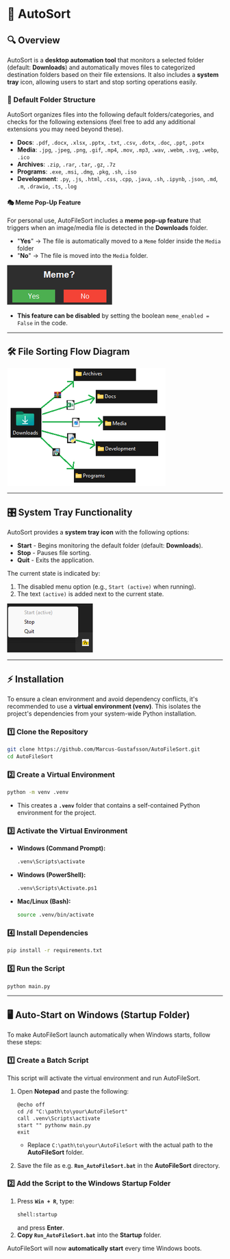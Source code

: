 # 📂 AutoSort

## 🔍 Overview
AutoSort is a **desktop automation tool** that monitors a selected folder (default: **Downloads**) and automatically moves files to categorized destination folders based on their file extensions. 
It also includes a **system tray** icon, allowing users to start and stop sorting operations easily.

### 📁 Default Folder Structure
AutoSort organizes files into the following default folders/categories, and checks for the following extensions (feel free to add any additional extensions you may need beyond these).

- **Docs**: `.pdf`, `.docx`, `.xlsx`, `.pptx`, `.txt`, `.csv`, `.dotx`, `.doc`, `.ppt`, `.potx`
- **Media**: `.jpg`, `.jpeg`, `.png`, `.gif`, `.mp4`, `.mov`, `.mp3`, `.wav`, `.webm`, `.svg`, `.webp`, `.ico`
- **Archives**: `.zip`, `.rar`, `.tar`, `.gz`, `.7z`
- **Programs**: `.exe`, `.msi`, `.dmg`, `.pkg`, `.sh`, `.iso`
- **Development**: `.py`, `.js`, `.html`, `.css`, `.cpp`, `.java`, `.sh`, `.ipynb`, `.json`, `.md`, `.m`, `.drawio`, `.ts`, `.log`

#### 🎭 Meme Pop-Up Feature
For personal use, AutoFileSort includes a **meme pop-up feature** that triggers when an image/media file is detected in the **Downloads** folder. 
- "**Yes**" → The file is automatically moved to a `Meme` folder inside the `Media` folder
- "**No**"  → The file is moved into the `Media` folder.

![Meme Pop-Up](images/meme_pop_up.png)

- **This feature can be disabled** by setting the boolean `meme_enabled = False` in the code.
---

## 🛠 File Sorting Flow Diagram
![File Sorting Flow](images/flow_chart_auto_sorter.png)

---

## 🎛 System Tray Functionality
AutoSort provides a **system tray icon** with the following options:
- **Start** - Begins monitoring the default folder (default: **Downloads**).
- **Stop** - Pauses file sorting.
- **Quit** - Exits the application.

The current state is indicated by:
1. The disabled menu option (e.g., `Start (active)` when running).
2. The text `(active)` is added next to the current state.

![System Tray](images/system_tray_auto.png)

---

## ⚡ Installation

To ensure a clean environment and avoid dependency conflicts, it's recommended to use a **virtual environment (venv)**. 
This isolates the project's dependencies from your system-wide Python installation.

### **1️⃣ Clone the Repository**
```sh
git clone https://github.com/Marcus-Gustafsson/AutoFileSort.git
cd AutoFileSort
```

### **2️⃣ Create a Virtual Environment**
```sh
python -m venv .venv
```
- This creates a **`.venv`** folder that contains a self-contained Python environment for the project.

### **3️⃣ Activate the Virtual Environment**
- **Windows (Command Prompt):**
  ```sh
  .venv\Scripts\activate
  ```
- **Windows (PowerShell):**
  ```sh
  .venv\Scripts\Activate.ps1
  ```
- **Mac/Linux (Bash):**
  ```sh
  source .venv/bin/activate
  ```

### **4️⃣ Install Dependencies**
```sh
pip install -r requirements.txt
```

### **5️⃣ Run the Script**
```sh
python main.py
```

---

## 🖥️ Auto-Start on Windows (Startup Folder)

To make AutoFileSort launch automatically when Windows starts, follow these steps:

### **1️⃣ Create a Batch Script**
This script will activate the virtual environment and run AutoFileSort.

1. Open **Notepad** and paste the following:
   ```batch
   @echo off
   cd /d "C:\path\to\your\AutoFileSort"
   call .venv\Scripts\activate
   start "" pythonw main.py
   exit
   ```
   - Replace `C:\path\to\your\AutoFileSort` with the actual path to the **AutoFileSort** folder.

2. Save the file as e.g. **`Run_AutoFileSort.bat`** in the **AutoFileSort** directory.

### **2️⃣ Add the Script to the Windows Startup Folder**
1. Press **`Win + R`**, type:
   ```sh
   shell:startup
   ```
   and press **Enter**.
2. **Copy `Run_AutoFileSort.bat`** into the **Startup** folder.

AutoFileSort will now **automatically start** every time Windows boots.

